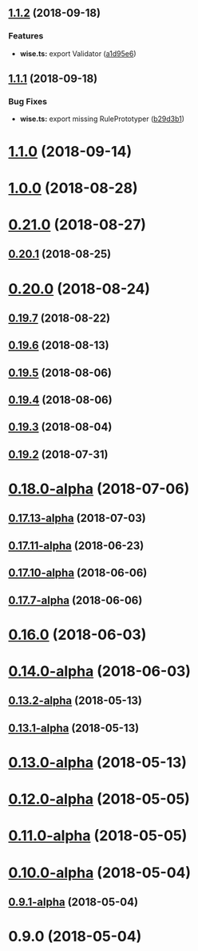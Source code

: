 <a name="1.1.2"></a>
## [1.1.2](https://github.com/noisy-witness/steem-wise-core/compare/v1.1.1...v1.1.2) (2018-09-18)


### Features

* **wise.ts:** export Validator ([a1d95e6](https://github.com/noisy-witness/steem-wise-core/commit/a1d95e6))



<a name="1.1.1"></a>
## [1.1.1](https://github.com/noisy-witness/steem-wise-core/compare/v1.1.0...v1.1.1) (2018-09-18)


### Bug Fixes

* **wise.ts:** export missing RulePrototyper ([b29d3b1](https://github.com/noisy-witness/steem-wise-core/commit/b29d3b1))



<a name="1.1.0"></a>
# [1.1.0](https://github.com/noisy-witness/steem-wise-core/compare/v1.0.0...v1.1.0) (2018-09-14)



<a name="1.0.0"></a>
# [1.0.0](https://github.com/noisy-witness/steem-wise-core/compare/v0.21.0...v1.0.0) (2018-08-28)



<a name="0.21.0"></a>
# [0.21.0](https://github.com/noisy-witness/steem-wise-core/compare/v0.20.1...v0.21.0) (2018-08-27)



<a name="0.20.1"></a>
## [0.20.1](https://github.com/noisy-witness/steem-wise-core/compare/v0.20.0...v0.20.1) (2018-08-25)



<a name="0.20.0"></a>
# [0.20.0](https://github.com/noisy-witness/steem-wise-core/compare/v0.19.7...v0.20.0) (2018-08-24)



<a name="0.19.7"></a>
## [0.19.7](https://github.com/noisy-witness/steem-wise-core/compare/v0.19.6...v0.19.7) (2018-08-22)



<a name="0.19.6"></a>
## [0.19.6](https://github.com/noisy-witness/steem-wise-core/compare/v0.19.5...v0.19.6) (2018-08-13)



<a name="0.19.5"></a>
## [0.19.5](https://github.com/noisy-witness/steem-wise-core/compare/v0.19.4...v0.19.5) (2018-08-06)



<a name="0.19.4"></a>
## [0.19.4](https://github.com/noisy-witness/steem-wise-core/compare/v0.19.3...v0.19.4) (2018-08-06)



<a name="0.19.3"></a>
## [0.19.3](https://github.com/noisy-witness/steem-wise-core/compare/v0.19.2...v0.19.3) (2018-08-04)



<a name="0.19.2"></a>
## [0.19.2](https://github.com/noisy-witness/steem-wise-core/compare/v0.18.0-alpha...v0.19.2) (2018-07-31)



<a name="0.18.0-alpha"></a>
# [0.18.0-alpha](https://github.com/noisy-witness/steem-wise-core/compare/v0.17.13-alpha...v0.18.0-alpha) (2018-07-06)



<a name="0.17.13-alpha"></a>
## [0.17.13-alpha](https://github.com/noisy-witness/steem-wise-core/compare/v0.17.11-alpha...v0.17.13-alpha) (2018-07-03)



<a name="0.17.11-alpha"></a>
## [0.17.11-alpha](https://github.com/noisy-witness/steem-wise-core/compare/v0.17.10-alpha...v0.17.11-alpha) (2018-06-23)



<a name="0.17.10-alpha"></a>
## [0.17.10-alpha](https://github.com/noisy-witness/steem-wise-core/compare/v0.17.7-alpha...v0.17.10-alpha) (2018-06-06)



<a name="0.17.7-alpha"></a>
## [0.17.7-alpha](https://github.com/noisy-witness/steem-wise-core/compare/v0.16.0...v0.17.7-alpha) (2018-06-06)



<a name="0.16.0"></a>
# [0.16.0](https://github.com/noisy-witness/steem-wise-core/compare/v0.14.0-alpha...v0.16.0) (2018-06-03)



<a name="0.14.0-alpha"></a>
# [0.14.0-alpha](https://github.com/noisy-witness/steem-wise-core/compare/v0.13.2-alpha...v0.14.0-alpha) (2018-06-03)



<a name="0.13.2-alpha"></a>
## [0.13.2-alpha](https://github.com/noisy-witness/steem-wise-core/compare/v0.13.1-alpha...v0.13.2-alpha) (2018-05-13)



<a name="0.13.1-alpha"></a>
## [0.13.1-alpha](https://github.com/noisy-witness/steem-wise-core/compare/v0.13.0-alpha...v0.13.1-alpha) (2018-05-13)



<a name="0.13.0-alpha"></a>
# [0.13.0-alpha](https://github.com/noisy-witness/steem-wise-core/compare/v0.12.0-alpha...v0.13.0-alpha) (2018-05-13)



<a name="0.12.0-alpha"></a>
# [0.12.0-alpha](https://github.com/noisy-witness/steem-wise-core/compare/v0.11.0-alpha...v0.12.0-alpha) (2018-05-05)



<a name="0.11.0-alpha"></a>
# [0.11.0-alpha](https://github.com/noisy-witness/steem-wise-core/compare/v0.10.0-alpha...v0.11.0-alpha) (2018-05-05)



<a name="0.10.0-alpha"></a>
# [0.10.0-alpha](https://github.com/noisy-witness/steem-wise-core/compare/v0.9.1-alpha...v0.10.0-alpha) (2018-05-04)



<a name="0.9.1-alpha"></a>
## [0.9.1-alpha](https://github.com/noisy-witness/steem-wise-core/compare/v0.9.0...v0.9.1-alpha) (2018-05-04)



<a name="0.9.0"></a>
# 0.9.0 (2018-05-04)




